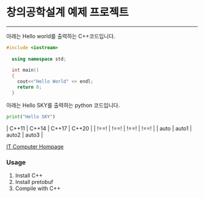 
# 창의공학설계 예제 프로젝트
-----------------------------------

아래는 Hello world를 출력하는 C++코드입니다.
```cpp
#include <iostream>
  
  using namespace std;
  
  int main()
  {
    cout<<"Hello World" << endl;
    return 0;
  }
```

아래는 Hello SKY를 출력하는 python 코드입니다.

```python
print("Hello SKY")
```

| C++11 | C++14 | C++17 | C++20 |
| !==! | !==! | !==! | !==! |
| auto | auto1 | auto2 | auto3 |

[IT Computer Hompage](https://it.jbnu.ac.kr/)

### Usage
1. Install C++
2. Install pretobuf
3. Compile with C++

